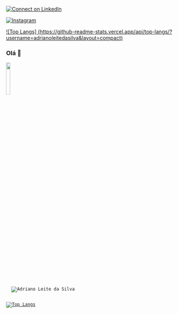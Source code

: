 [![Connect on LinkedIn](https://img.shields.io/badge/LinkedIn-0077B5?style=for-the-badge&logo=linkedin&logoColor=white)](https://www.linkedin.com/in/joei-lorenti-9a4b17162?lipi=urn%3Ali%3Apage%3Ad_flagship3_profile_view_base_contact_details%3BLiA9fGZFSRSuKGP8Y3%2BgwA%3D%3D)

[![Instagram](https://img.shields.io/badge/Instagram-E4405F?style=for-the-badge&logo=instagram&logoColor=white)](https://www.instagram.com/joeivicente/)

[![Top Langs] (https://github-readme-stats.vercel.app/api/top-langs/?username=adrianoleitedasilva&layout=compact)](https://github.com/adrianoleitedasilva)


### Olá 👋


<code><img width="15%" src="https://www.vectorlogo.zone/logos/visualstudio_code/visualstudio_code-ar21.svg">

  <img align="center" src="https://github-readme-stats.vercel.app/api?username=adrianoleitedasilva&show_icons=true&locale=en" alt="Adriano Leite da Silva" />
  
  [![Top Langs](https://github-readme-stats.vercel.app/api/top-langs/?username=adrianoleitedasilva&layout=compact)](https://github.com/adrianoleitedasilva)
<!--
**Joei-Vicente/Joei-Vicente** is a ✨ _special_ ✨ repository because its `README.md` (this file) appears on your GitHub profile.

Here are some ideas to get you started:

- 🔭 I’m currently working on ...
- 🌱 I’m currently learning ...
- 👯 I’m looking to collaborate on ...
- 🤔 I’m looking for help with ...
- 💬 Ask me about ...
- 📫 How to reach me: ...
- 😄 Pronouns: ...
- ⚡ Fun fact: ...
-->
